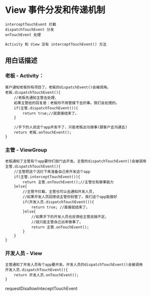 # View 事件分发和传递机制


    interceptTouchEvent 拦截
    dispatchTouchEvent 分发
    onTouchEvent 处理

    Activity 和 View 没有 interceptTouchEvent() 方法









## 用白话描述

### 老板 - Activity：

```
客户通知老板你有项目了。老板的dispatchEvent()会被调用。
老板.dispatchTouchEvent(){
    //老板先通知主管去处理，
    如果主管给的回复是：老板你不用管接下去的事。我们会处理的。
    if(主管.dispatchTouchEvent()){
        return true;//就直接结束了。
    }
    
    //手下的人说这个app开发不了，只能老板出马做事(跟客户去沟通去)
    return 老板.onTouchEvent();
}
```

### 主管 - ViewGroup

```
老板通知了主管有个app要你们部门去开发。主管的dispatchTouchEvent()会被调用
主管.dispatchTouchEvent(){
    //主管把这个活拦下来准备自己来开发这个app
    if(主管.interceptTouchEvent()){
        return 主管.onTouchEvent();//主管也有做事能力
    }else{
        //主管不拦截，主管也可以去通知开发人员,
        //如果开发人员回馈说主管你别管了。我们这个app能做好
        if(开发人员.dispatchTouchEvent()){
            return true; //直接就结束了。
        }else{
            //如果手下的开发人员也反馈给主管说搞不定。
            //就只能主管自己出来做事了。
            return 主管.onTouchEvent();
        }
    }
}
```

### 开发人员 - View

```
主管通知了开发人员有个app要开发。开发人员的dispatchTouchEvent()会被调用
开发人员.dispatchTouchEvent(){
    return 开发人员.onTouchEvent();
}
```

requestDisallowInteceptTouchEvent
